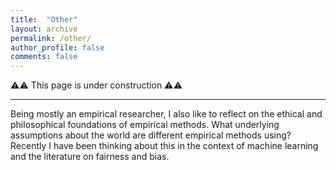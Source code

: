 ```yaml
---
title:  "Other"
layout: archive
permalink: /other/
author_profile: false
comments: false
---
```


⚠️⚠️ This page is under construction ⚠️⚠️

--------

Being mostly an empirical researcher, I also like to reflect on the ethical and philosophical foundations of empirical methods. What underlying assumptions about the world are different empirical methods using? Recently I have been thinking about this in the context of machine learning and the literature on fairness and bias.